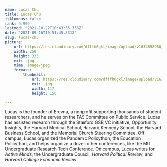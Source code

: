```yaml
---
name: Lucas Chu
title: Lucas Chu
isAlumnus: false
rank: 9.999
lastmod: "2021-10-22T10:43:35.336Z"
date: "2021-09-16T10:51:45.331Z"
slug: lucas-chu
picture:
    url: https://res.cloudinary.com/dfffh0gkl/image/upload/v1634898960/lucas_a60431186b.jpg
    width: 250
    height: 333
    ext: .jpg
    mime: image/jpeg
    formats:
        thumbnail:
            url: https://res.cloudinary.com/dfffh0gkl/image/upload/v1634898960/thumbnail_lucas_a60431186b.jpg
            ext: .jpg
            width: 117
            height: 156

---
```

Lucas is the founder of Erevna, a nonprofit supporting thousands of student researchers, and he serves on the FAS Committee on Public Service. Lucas has assisted research through the Stanford GSB VC initiative, Opportunity Insights, the Harvard Medical School, Harvard Kennedy School, the Harvard Business School, and the Memorial Church Steering Committee. Off campus, Lucas organized the Pandemic Policython, the Education Policython, and helps organize a dozen other conferences, like the MIT Undergraduate Research Tech Conference. On campus, Lucas writes for *Active Minds*, the Undergraduate Council, *Harvard Political Review*, and *Harvard College Economic Review*.